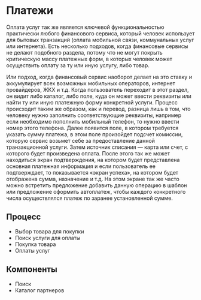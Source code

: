 # Платежи

Оплата услуг так же является ключевой функциональностью практически любого финансового сервиса, который человек использует для бытовых транзакций (оплата мобильной связи, коммунальных услуг или интернета). Есть несколько подходов, когда финансовые сервисы не делают подобного раздела, потому что не могут покрыть критическую массу платежных форм, в которых человек может осуществить оплату за ту или иную услугу, либо товар.

Или подход, когда финансовый сервис наоборот делает на это ставку и аккумулирует всех возможных мобильных операторов, интернет провайдеров, ЖКХ и т.д. Когда пользователь переходит в этот раздел, он видит либо каталог, либо поле, куда он может ввести реквизиты или найти ту или иную платежную форму конкретной услуги. Процесс происходит таким же образом, как и перевод, разница лишь в том, что человеку нужно заполнить соответствующие реквизиты, например если необходимо пополнить мобильный телефон, то нужно ввести номер этого телефона. Далее появится поле, в котором требуется указать сумму платежа, в этом поле произойдет подсчет комиссии, которую сервис возьмет себе за предоставление данной транзакционной услуги. Затем источник списания — карта или счет, с которого будет произведена оплата. После этого так же может находиться экран подтверждения, на котором будет представлена основная платежная информация и если пользователь ее подтверждает, то показывается «экран успеха», на котором будет отображена сумма, назначение и т.д. На этом экране так же часто можно встретить предложение добавить данную операцию в шаблон или предложение оформить автоплатеж, чтобы каждого конкретного числа осуществлялся платеж по заранее установленной сумме.

## Процесс

- Выбор товара для покупки
- Поиск услуги для оплаты
- Покупка товара
- Оплаты услуг

## Компоненты

- Поиск
- Каталог партнеров